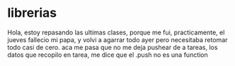 # librerias
Hola, estoy repasando las ultimas clases, porque me fui, practicamente, el jueves fallecio mi papa, y volvi a agarrar todo ayer pero necesitaba retomar todo casi de cero.
aca me pasa que no me deja pushear de a tareas, los datos que recopilo en tarea, me dice que el .push no es una function
